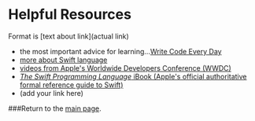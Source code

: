 # Helpful Resources

Format is \[text about link](actual link)

- the most important advice for learning...[Write Code Every Day](http://ejohn.org/blog/write-code-every-day/)
- [more about Swift language](./swift.md)
- [videos from Apple's Worldwide Developers Conference (WWDC)](./wwdc.md)
- [*The Swift Programming Language* iBook (Apple's official authoritative formal reference guide to Swift)](https://itunes.apple.com/us/book/swift-programming-language/id881256329?mt=11)
- (add your link here)


###Return to the [main page](./README.md).
